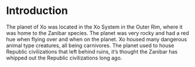 # Introduction

The planet of Xo was located in the Xo System in the Outer Rim, where it was home to the Zanibar species.
The planet was very rocky and had a red hue when flying over and when on the planet.
Xo housed many dangerous animal type creatures, all being carnivores.
The planet used to house Republic civilizations that left behind ruins, it’s thought the Zanibar has whipped out the Republic civilizations long ago.
